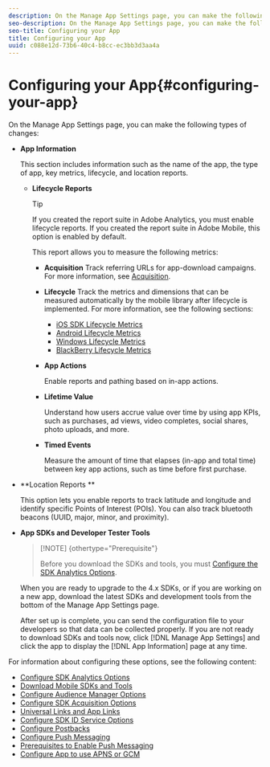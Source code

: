 ```yaml
---
description: On the Manage App Settings page, you can make the following types of changes 
seo-description: On the Manage App Settings page, you can make the following types of changes 
seo-title: Configuring your App
title: Configuring your App
uuid: c088e12d-73b6-40c4-b8cc-ec3bb3d3aa4a
---
```


# Configuring your App{#configuring-your-app}

On the Manage App Settings page, you can make the following types of changes:

* **App Information**

  This section includes information such as the name of the app, the type of app, key metrics, lifecycle, and location reports.

    * **Lifecycle Reports**

      >[!TIP]
      >
      >If you created the report suite in Adobe Analytics, you must enable lifecycle reports. If you created the report suite in Adobe Mobile, this option is enabled by default.

      This report allows you to measure the following metrics:

        * **Acquisition** Track referring URLs for app-download campaigns. For more information, see [Acquisition](../../acquisition-main/acquisition-main.md#concept_542D3F9599614CB89ACF558683E9D34B). 
        
        * **Lifecycle** Track the metrics and dimensions that can be measured automatically by the mobile library after lifecycle is implemented. For more information, see the following sections:

            * [iOS SDK Lifecycle Metrics](/help/ios/metrics.md) 
            * [Android Lifecycle Metrics](/help/android/metrics.md) 
            * [Windows Lifecycle Metrics](/help/universal-windows/metrics.md) 
            * [BlackBerry Lifecycle Metrics](/help/blackberry/metrics.md)

        * **App Actions**

          Enable reports and pathing based on in-app actions. 
        
        * **Lifetime Value**

          Understand how users accrue value over time by using app KPIs, such as purchases, ad views, video completes, social shares, photo uploads, and more. 
        
        * **Timed Events**

          Measure the amount of time that elapses (in-app and total time) between key app actions, such as time before first purchase.

* **Location Reports **

  This option lets you enable reports to track latitude and longitude and identify specific Points of Interest (POIs). You can also track bluetooth beacons (UUID, major, minor, and proximity). 

* **App SDKs and Developer Tester Tools**

  >[!NOTE] {othertype="Prerequisite"}
  >
  >Before you download the SDKs and tools, you must [Configure the SDK Analytics Options](../../c-manage-app-settings/c-mob-confg-app/t-config-analytics/t-config-analytics.md#task_8F9FBCDFB906467DAADA3FBDBBFF54CE).

  When you are ready to upgrade to the 4.x SDKs, or if you are working on a new app, download the latest SDKs and development tools from the bottom of the Manage App Settings page.

  After set up is complete, you can send the configuration file to your developers so that data can be collected properly. If you are not ready to download SDKs and tools now, click [!DNL Manage App Settings] and click the app to display the [!DNL App Information] page at any time.

For information about configuring these options, see the following content: 

*  [Configure SDK Analytics Options](t-config-analytics.md)
*  [Download Mobile SDKs and Tools](download-sdk.md)
*  [Configure Audience Manager Options](t-config-aam.md)
*  [Configure SDK Acquisition Options](t-config-acquisition.md)
*  [Universal Links and App Links](c-universal-app-links.md)
*  [Configure SDK ID Service Options](t-config-visitor.md)
*  [Configure Postbacks](c-mob-confg-app/signals-.md)
*  [Configure Push Messaging](configure-push-messaging.md)
*  [Prerequisites to Enable Push Messaging](prerequisites-push-messaging.md)
*  [Configure App to use APNS or GCM](configure-app-apns-gcm.md)